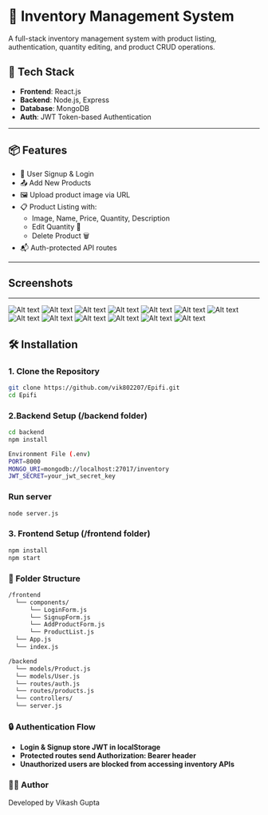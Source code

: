 # 🛒 Inventory Management System

A full-stack inventory management system with product listing, authentication, quantity editing, and product CRUD operations.

## 🚀 Tech Stack

- **Frontend**: React.js
- **Backend**: Node.js, Express
- **Database**: MongoDB
- **Auth**: JWT Token-based Authentication

---

## 📦 Features

- 🔐 User Signup & Login
- 📤 Add New Products
- 🖼️ Upload product image via URL
- 📋 Product Listing with:
  - Image, Name, Price, Quantity, Description
  - Edit Quantity 📝
  - Delete Product 🗑️
- 📬 Auth-protected API routes

---
## Screenshots
---
![Alt text](https://github.com/vik802207/Epifi/blob/main/img/Screenshot%20(754).png?raw=true)
![Alt text](https://github.com/vik802207/Epifi/blob/main/img/Screenshot%20(755).png?raw=true)
![Alt text](https://github.com/vik802207/Epifi/blob/main/img/Screenshot%20(763).png?raw=true)
![Alt text](https://github.com/vik802207/Epifi/blob/main/img/Screenshot%20(764).png?raw=true)
![Alt text](https://github.com/vik802207/Epifi/blob/main/img/Screenshot%20(765).png?raw=true)
![Alt text](https://github.com/vik802207/Epifi/blob/main/img/Screenshot%20(766).png?raw=true)
![Alt text](https://github.com/vik802207/Epifi/blob/main/img/Screenshot%20(756).png?raw=true)
![Alt text](https://github.com/vik802207/Epifi/blob/main/img/Screenshot%20(757).png?raw=true)
![Alt text](https://github.com/vik802207/Epifi/blob/main/img/Screenshot%20(758).png?raw=true)
![Alt text](https://github.com/vik802207/Epifi/blob/main/img/Screenshot%20(759).png?raw=true)
![Alt text](https://github.com/vik802207/Epifi/blob/main/img/Screenshot%20(760).png?raw=true)
![Alt text](https://github.com/vik802207/Epifi/blob/main/img/Screenshot%20(761).png?raw=true)
![Alt text](https://github.com/vik802207/Epifi/blob/main/img/Screenshot%20(762).png?raw=true)


## 🛠️ Installation

### 1. Clone the Repository

```bash
git clone https://github.com/vik802207/Epifi.git
cd Epifi
```
### 2.Backend Setup (/backend folder)
```bash
cd backend
npm install

Environment File (.env)
PORT=8000
MONGO_URI=mongodb://localhost:27017/inventory
JWT_SECRET=your_jwt_secret_key
```
### Run server
```bash
node server.js
```
### 3. Frontend Setup (/frontend folder)
```bash
npm install
npm start
```
### 📂 Folder Structure
```bash
/frontend
  └── components/
      └── LoginForm.js
      └── SignupForm.js
      └── AddProductForm.js
      └── ProductList.js
  └── App.js
  └── index.js

/backend
  └── models/Product.js
  └── models/User.js
  └── routes/auth.js
  └── routes/products.js
  └── controllers/
  └── server.js
```
### 🔒 Authentication Flow
- **Login & Signup store JWT in localStorage**
- **Protected routes send Authorization: Bearer <token> header**
- **Unauthorized users are blocked from accessing inventory APIs**
### 👨‍💻 Author
Developed by Vikash Gupta





